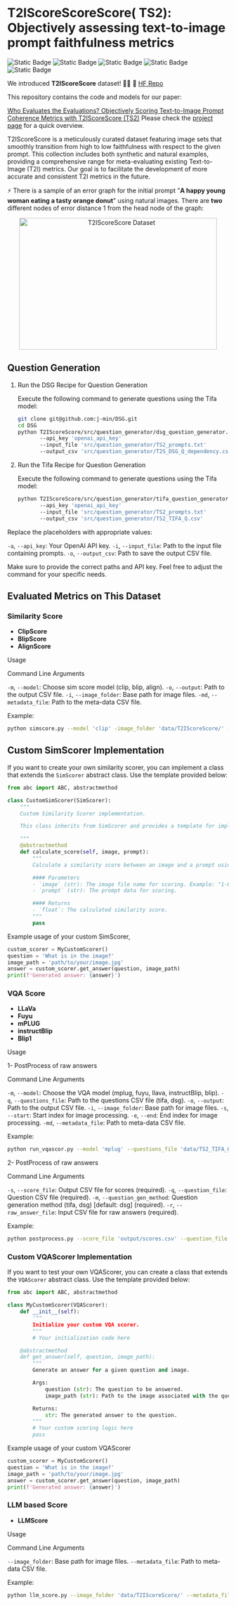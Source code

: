 
# T2IScoreScoreScore( TS2): Objectively assessing text-to-image prompt faithfulness metrics

![Static Badge](https://img.shields.io/badge/GenerativeAI-%20%23996600)
![Static Badge](https://img.shields.io/badge/T2IScoreScore-%20%23006699)
![Static Badge](https://img.shields.io/badge/Text2Image-%20%20%23808080?logoColor=black%20)
![Static Badge](https://img.shields.io/badge/TS2-%20%235c8a8a)
![Static Badge](https://img.shields.io/badge/Metametrics-%20%237a7a52?logoColor=black%20)




We introduced **T2IScoreScore** dataset! 📸✨  🤗 [HF Repo](https://huggingface.co/datasets/saxon/T2IScoreScore)

This repository contains the code and models for our paper:

[Who Evaluates the Evaluations? Objectively Scoring Text-to-Image Prompt Coherence Metrics with T2IScoreScore (TS2)](https://arxiv.org/abs/2404.04251) Please check the [project page](https://t2iscorescore.github.io/) for a quick overview.

T2IScoreScore is a meticulously curated dataset featuring image sets that smoothly transition from high to low faithfulness with respect to the given prompt. This collection includes both synthetic and natural examples, providing a comprehensive range for meta-evaluating existing Text-to-Image (T2I) metrics. Our goal is to facilitate the development of more accurate and consistent T2I metrics in the future.

⚡ There is a sample of an error graph for the initial prompt "**A
happy young woman eating a tasty orange donut**" using natural
images.
 There are **two** different nodes of error distance 1 from the
head node of the graph:

<div style="text-align:center;">
    <img src='figures/Sample.png' alt="T2IScoreScore Dataset" style="display: inline-block; width: 450px; height: 300px;"/>
</div>

## Question Generation

1. Run the DSG Recipe for Question Generation

    Execute the following command to generate questions using the Tifa model:

    ```bash
    git clone git@github.com:j-min/DSG.git
    cd DSG
    python T2IScoreScore/src/question_generator/dsg_question_generator.py
           --api_key 'openai_api_key'
           --input_file 'src/question_generator/TS2_prompts.txt'
           --output_csv 'src/question_generator/T2S_DSG_Q_dependency.csv'
    ```

2. Run the Tifa Recipe for Question Generation

    Execute the following command to generate questions using the Tifa model:

    ```bash
    python T2IScoreScore/src/question_generator/tifa_question_generator.py
           --api_key 'openai_api_key'
           --input_file 'src/question_generator/TS2_prompts.txt'
           --output_csv 'src/question_generator/TS2_TIFA_Q.csv'
    ```

Replace the placeholders with appropriate values:

 `-a`, `--api_key`: Your OpenAI API key.
 `-i`, `--input_file`: Path to the input file containing prompts.
 `-o`, `--output_csv`: Path to save the output CSV file.

Make sure to provide the correct paths and API key. Feel free to adjust the command for your specific needs.

## Evaluated Metrics on This Dataset

### Similarity Score

- **ClipScore**
- **BlipScore**
- **AlignScore**

Usage

Command Line Arguments

  `-m`, `--model`: Choose sim score model (clip, blip, align).
  `-o`, `--output`: Path to the output CSV file.
  `-i`, `--image_folder`: Base path for image files.
  `-md`, `--metadata_file`: Path to the meta-data CSV file.

Example:

 ```bash
python simscore.py --model 'clip' -image_folder 'data/T2IScoreScore/' -md 'data/metadata.csv' -o 'output/clipscore.csv'
```

## Custom SimScorer Implementation

If you want to create your own similarity scorer, you can implement a class that extends the `SimScorer` abstract class.
Use the template provided below:

```python
from abc import ABC, abstractmethod

class CustomSimScorer(SimScorer):
    """
    Custom Similarity Scorer implementation.

    This class inherits from SimScorer and provides a template for implementing a custom similarity scoring method.

    """
    @abstractmethod
    def calculate_score(self, image, prompt):
        """
        Calculate a similarity score between an image and a prompt using the custom scoring method.

        #### Parameters
        - `image` (str): The image file name for scoring. Example: "1-0.jpg".
        - `prompt` (str): The prompt data for scoring.

        #### Returns
        - `float`: The calculated similarity score.
        """
        pass
```

Example usage of your custom SimScorer,

```python
custom_scorer = MyCustomScorer()
question = 'What is in the image?'
image_path = 'path/to/your/image.jpg'
answer = custom_scorer.get_answer(question, image_path)
print(f'Generated answer: {answer}')
```

### VQA Score

- **LLaVa**
- **Fuyu**
- **mPLUG**
- **instructBlip**
- **Blip1**

Usage

1- PostProcess of raw answers

Command Line Arguments

‍‍`-m`, `--model`: Choose the VQA model (mplug, fuyu, llava, instructBlip, blip).
`-q`, `--questions_file`: Path to the questions CSV file (tifa, dsg).
`-o`, `--output`: Path to the output CSV file.
`-i`, `--image_folder`: Base path for image files.
`-s`, `--start`: Start index for image processing.
`-e`, `--end`: End index for image processing.
`-md`, `--metadata_file`: Path to meta-data CSV file.


Example:

```bash
python run_vqascor.py --model 'mplug' --questions_file 'data/TS2_TIFA_Q.csv' --output 'output/mplug_tifa.csv' --image_folder 'data/T2IScoreScore/' --start '0' --end ':' --metadata_file 'data/metadata.csv'
```

2- PostProcess of raw answers

Command Line Arguments

 `-s`, `--score_file`: Output CSV file for scores (required).
 `-q`, `--question_file`: Question CSV file (required).
 `-m`, `--question_gen_method`: Question generation method (tifa, dsg) [default: dsg] (required).
 `-r`, `--raw_answer_file`: Input CSV file for raw answers (required).

Example:

```bash
python postprocess.py --score_file 'output/scores.csv' --question_file 'data/T2S_DSG_Q_dependency.csv' --question_gen_method 'dsg' --raw_answer_file 'output/raw_answers.csv'
```

### Custom VQAScorer Implementation

If you want to test your own VQAScorer, you can create a class that extends the `VQAScorer` abstract class.
Use the template provided below:

```python
from abc import ABC, abstractmethod

class MyCustomScorer(VQAScorer):
    def __init__(self):
        '""
        Initialize your custom VQA scorer.
        """
        # Your initialization code here

    @abstractmethod
    def get_answer(self, question, image_path):
        """
        Generate an answer for a given question and image.

        Args:
            question (str): The question to be answered.
            image_path (str): Path to the image associated with the question.

        Returns:
            str: The generated answer to the question.
        """
        # Your custom scoring logic here
        pass
```

Example usage of your custom VQAScorer

```python
custom_scorer = MyCustomScorer()
question = 'What is in the image?'
image_path = 'path/to/your/image.jpg'
answer = custom_scorer.get_answer(question, image_path)
print(f'Generated answer: {answer}')
```


### LLM based Score

- **LLMScore**

 Usage

 Command Line Arguments

`--image_folder`: Base path for image files.
`--metadata_file`: Path to meta-data CSV file.

Example:

```bash
python llm_score.py --image_folder 'data/T2IScoreScore/' --metadata_file 'data/metadata.csv'
```
